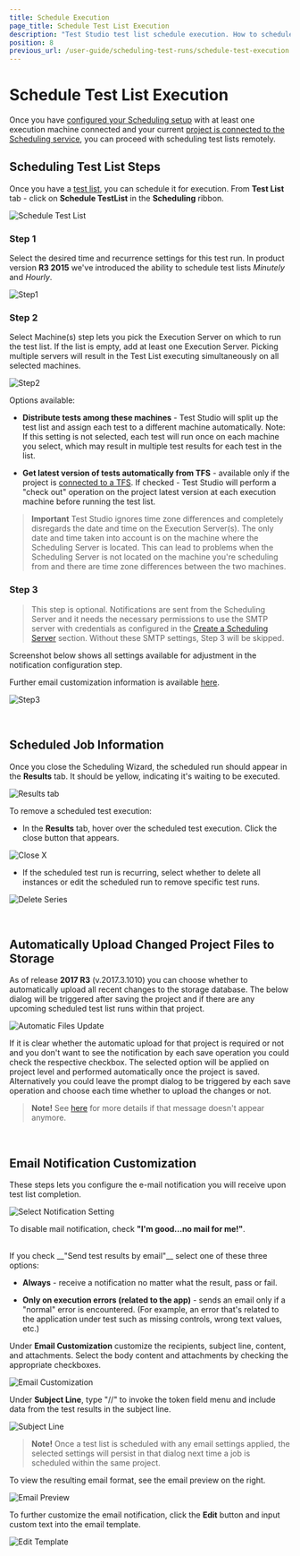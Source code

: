 ```yaml
---
title: Schedule Execution
page_title: Schedule Test List Execution
description: "Test Studio test list schedule execution. How to schedule a test list on remote machine with Test Studio"
position: 8
previous_url: /user-guide/scheduling-test-runs/schedule-test-execution.aspx, /user-guide/scheduling-test-runs/schedule-test-execution
---
```

# Schedule Test List Execution

Once you have <a href="/features/scheduling-test-runs/multiple-machines-scheduling-setup/create-scheduling-server#configure-the-test-studio-scheduling-service" target="_blank">configured your Scheduling setup</a> with at least one execution machine connected and your current <a href="/features/scheduling-test-runs/connect-to-scheduling-server#schedule-tests-on-remote-execution-machines" target="_blank">project is connected to the Scheduling service</a>, you can proceed with scheduling test lists remotely.

## Scheduling Test List Steps

Once you have a <a href="/getting-started/test-execution/test-lists-standalone" target="_blank">test list</a>, you can schedule it for execution. From **Test List** tab - click on **Schedule TestList** in the **Scheduling** ribbon.

![Schedule Test List][1]

### **Step 1**

Select the desired time and recurrence settings for this test run. In product version **R3 2015** we've introduced the ability to schedule test lists *Minutely* and *Hourly*. 

![Step1][2]

### **Step 2**

Select Machine(s) step lets you pick the Execution Server on which to run the test list. If the list is empty, add at least one Execution Server. Picking multiple servers will result in the Test List executing simultaneously on all selected machines. 

![Step2][3]

Options available:

- **Distribute tests among these machines** - Test Studio will split up the test list and assign each test to a different machine automatically. Note: If this setting is not selected, each test will run once on each machine you select, which may result in multiple test results for each test in the list.

- **Get latest version of tests automatically from TFS** - available only if the project is <a href="/features/source-control/tfs/connect-to-tfs" target="_blank">connected to a TFS</a>. If checked - Test Studio will perform a "check out" operation on the project latest version at each execution machine before running the test list.

> **Important** Test Studio ignores time zone differences and completely disregards the date and time on the Execution Server(s). The only date and time taken into account is on the machine where the Scheduling Server is located. This can lead to problems when the Scheduling Server is not located on the machine you're scheduling from and there are time zone differences between the two machines.

### **Step 3**

> This step is optional. Notifications are sent from the Scheduling Server and it needs the necessary permissions to use the SMTP server with credentials as configured in the <a href="/features/scheduling-test-runs/create-scheduling-server" target="_blank">Create a Scheduling Server</a> section. Without these SMTP settings, Step 3 will be skipped.

Screenshot below shows all settings available for adjustment in the notification configuration step.

Further email customization information is available <a href="/features/scheduling-test-runs/schedule-execution#email-notification-customization">here</a>.

![Step3][4]

<br/>

## Scheduled Job Information

Once you close the Scheduling Wizard, the scheduled run should appear in the **Results** tab. It should be yellow, indicating it's waiting to be executed.

![Results tab][10]

To remove a scheduled test execution:

- In the **Results** tab, hover over the scheduled test execution. Click the close button that appears.

![Close X ][11]

- If the scheduled test run is recurring, select whether to delete all instances or edit the scheduled run to remove specific test runs.

![Delete Series][12]

<br/>

## Automatically Upload Changed Project Files to Storage

As of release **2017 R3** (v.2017.3.1010) you can choose whether to automatically upload all recent changes to the storage database. The below dialog will be triggered after saving the project and if there are any upcoming scheduled test list runs within that project.

![Automatic Files Update][13]

If it is clear whether the automatic upload for that project is required or not and you don't want to see the notification by each save operation you could check the respective checkbox. The selected option will be applied on project level and performed automatically once the project is saved. Alternatively you could leave the prompt dialog to be triggered by each save operation and choose each time whether to upload the changes or not.

> **Note!**  See <a href="/knowledge-base/scheduling-kb/upload-latest-files#automatic-upload-of-recent-changes">here</a> for more details if that message doesn't appear anymore. 

<br/>

## Email Notification Customization

These steps lets you configure the e-mail notification you will receive upon test list completion.

![Select Notification Setting][5]

To disable mail notification, check __"I'm good...no mail for me!"__.

<br/>
If you check __"Send test results by email"__ select one of these three options:

- **Always** - receive a notification no matter what the result, pass or fail.

- **Only on execution errors (related to the app)** - sends an email only if a "normal" error is encountered. (For example, an error that's related to the application under test such as missing controls, wrong text values, etc.)

Under **Email Customization** customize the recipients, subject line, content, and attachments. Select the body content and attachments by checking the appropriate checkboxes.

![Email Customization][6]

Under __Subject Line__, type "//" to invoke the token field menu and include data from the test results in the subject line.

![Subject Line][7]

> __Note!__ Once a test list is scheduled with any email settings applied, the selected settings will persist in that dialog next time a job is scheduled within the same project.

To view the resulting email format, see the email preview on the right.

![Email Preview][8]

To further customize the email notification, click the **Edit** button and input custom text into the email template.

![Edit Template][9]

[1]: /img/features/scheduling-test-runs/schedule-execution/fig1.png
[2]: /img/features/scheduling-test-runs/schedule-execution/fig2.png
[3]: /img/features/scheduling-test-runs/schedule-execution/fig3.png
[4]: /img/features/scheduling-test-runs/schedule-execution/fig4.png
[5]: /img/features/scheduling-test-runs/schedule-execution/fig5.png
[6]: /img/features/scheduling-test-runs/schedule-execution/fig6.png
[7]: /img/features/scheduling-test-runs/schedule-execution/fig7.png
[8]: /img/features/scheduling-test-runs/schedule-execution/fig8.png
[9]: /img/features/scheduling-test-runs/schedule-execution/fig9.png
[10]: /img/features/scheduling-test-runs/schedule-execution/fig10.png
[11]: /img/features/scheduling-test-runs/schedule-execution/fig11.png
[12]: /img/features/scheduling-test-runs/schedule-execution/fig12.png
[13]: /img/features/scheduling-test-runs/schedule-execution/fig13.png